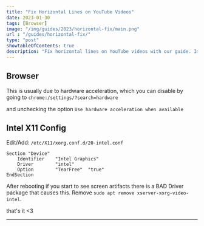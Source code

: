 ```yaml
---
title: "Fix Horizontal Lines on YouTube Videos"
date: 2023-01-30
tags: [Browser]
image: "/img/guides/2023/horizontal-fix/main.png"
url : "/guides/horizontal-fix/"
type: "post"
showtableOfContents: true
description: "Fix horizontal lines on YouTube videos with our guide. Improve your viewing experience with easy-to-follow troubleshooting steps"
---
```


## Browser
This is usually due to hardware acceleration, which you can disable by going to `chrome:/settings/?search=hardware` 

and unchecking the option `Use hardware acceleration when available`

## Intel X11 Config
Edit/Add: `/etc/X11/xorg.conf.d/20-intel.conf`

```
Section "Device"
    Identifier    "Intel Graphics"
    Driver        "intel"
    Option        "TearFree"  "true"
EndSection
```

After rebooting if you start to see screen artifacts there is a BAD Driver package that causes this. Remove `sudo apt remove xserver-xorg-video-intel`.


that's it <3

----

  